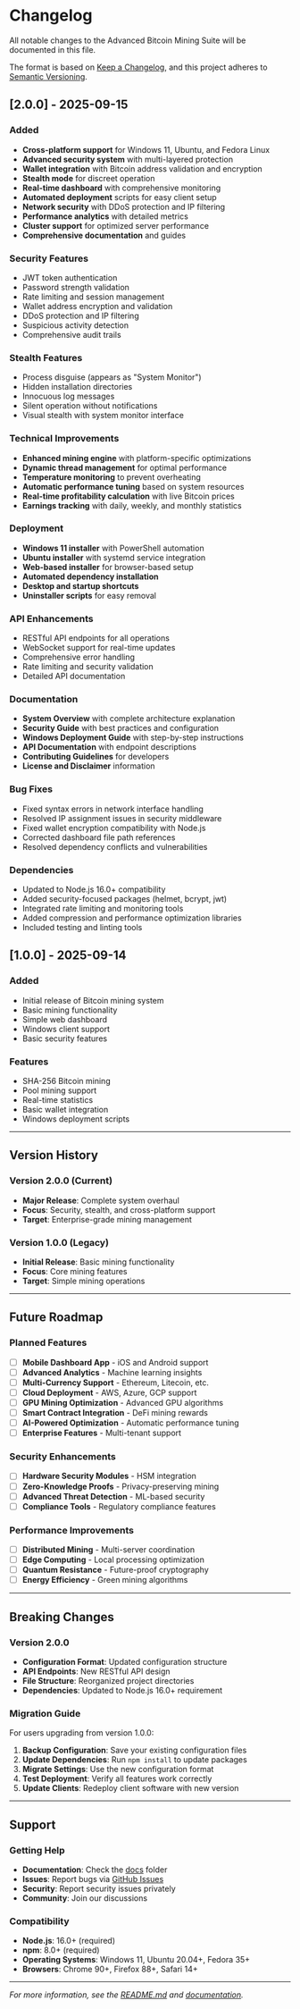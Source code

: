 # Changelog

All notable changes to the Advanced Bitcoin Mining Suite will be documented in this file.

The format is based on [Keep a Changelog](https://keepachangelog.com/en/1.0.0/),
and this project adheres to [Semantic Versioning](https://semver.org/spec/v2.0.0.html).

## [2.0.0] - 2025-09-15

### Added
- **Cross-platform support** for Windows 11, Ubuntu, and Fedora Linux
- **Advanced security system** with multi-layered protection
- **Wallet integration** with Bitcoin address validation and encryption
- **Stealth mode** for discreet operation
- **Real-time dashboard** with comprehensive monitoring
- **Automated deployment** scripts for easy client setup
- **Network security** with DDoS protection and IP filtering
- **Performance analytics** with detailed metrics
- **Cluster support** for optimized server performance
- **Comprehensive documentation** and guides

### Security Features
- JWT token authentication
- Password strength validation
- Rate limiting and session management
- Wallet address encryption and validation
- DDoS protection and IP filtering
- Suspicious activity detection
- Comprehensive audit trails

### Stealth Features
- Process disguise (appears as "System Monitor")
- Hidden installation directories
- Innocuous log messages
- Silent operation without notifications
- Visual stealth with system monitor interface

### Technical Improvements
- **Enhanced mining engine** with platform-specific optimizations
- **Dynamic thread management** for optimal performance
- **Temperature monitoring** to prevent overheating
- **Automatic performance tuning** based on system resources
- **Real-time profitability calculation** with live Bitcoin prices
- **Earnings tracking** with daily, weekly, and monthly statistics

### Deployment
- **Windows 11 installer** with PowerShell automation
- **Ubuntu installer** with systemd service integration
- **Web-based installer** for browser-based setup
- **Automated dependency installation**
- **Desktop and startup shortcuts**
- **Uninstaller scripts** for easy removal

### API Enhancements
- RESTful API endpoints for all operations
- WebSocket support for real-time updates
- Comprehensive error handling
- Rate limiting and security validation
- Detailed API documentation

### Documentation
- **System Overview** with complete architecture explanation
- **Security Guide** with best practices and configuration
- **Windows Deployment Guide** with step-by-step instructions
- **API Documentation** with endpoint descriptions
- **Contributing Guidelines** for developers
- **License and Disclaimer** information

### Bug Fixes
- Fixed syntax errors in network interface handling
- Resolved IP assignment issues in security middleware
- Fixed wallet encryption compatibility with Node.js
- Corrected dashboard file path references
- Resolved dependency conflicts and vulnerabilities

### Dependencies
- Updated to Node.js 16.0+ compatibility
- Added security-focused packages (helmet, bcrypt, jwt)
- Integrated rate limiting and monitoring tools
- Added compression and performance optimization libraries
- Included testing and linting tools

## [1.0.0] - 2025-09-14

### Added
- Initial release of Bitcoin mining system
- Basic mining functionality
- Simple web dashboard
- Windows client support
- Basic security features

### Features
- SHA-256 Bitcoin mining
- Pool mining support
- Real-time statistics
- Basic wallet integration
- Windows deployment scripts

---

## Version History

### Version 2.0.0 (Current)
- **Major Release**: Complete system overhaul
- **Focus**: Security, stealth, and cross-platform support
- **Target**: Enterprise-grade mining management

### Version 1.0.0 (Legacy)
- **Initial Release**: Basic mining functionality
- **Focus**: Core mining features
- **Target**: Simple mining operations

---

## Future Roadmap

### Planned Features
- [ ] **Mobile Dashboard App** - iOS and Android support
- [ ] **Advanced Analytics** - Machine learning insights
- [ ] **Multi-Currency Support** - Ethereum, Litecoin, etc.
- [ ] **Cloud Deployment** - AWS, Azure, GCP support
- [ ] **GPU Mining Optimization** - Advanced GPU algorithms
- [ ] **Smart Contract Integration** - DeFi mining rewards
- [ ] **AI-Powered Optimization** - Automatic performance tuning
- [ ] **Enterprise Features** - Multi-tenant support

### Security Enhancements
- [ ] **Hardware Security Modules** - HSM integration
- [ ] **Zero-Knowledge Proofs** - Privacy-preserving mining
- [ ] **Advanced Threat Detection** - ML-based security
- [ ] **Compliance Tools** - Regulatory compliance features

### Performance Improvements
- [ ] **Distributed Mining** - Multi-server coordination
- [ ] **Edge Computing** - Local processing optimization
- [ ] **Quantum Resistance** - Future-proof cryptography
- [ ] **Energy Efficiency** - Green mining algorithms

---

## Breaking Changes

### Version 2.0.0
- **Configuration Format**: Updated configuration structure
- **API Endpoints**: New RESTful API design
- **File Structure**: Reorganized project directories
- **Dependencies**: Updated to Node.js 16.0+ requirement

### Migration Guide
For users upgrading from version 1.0.0:

1. **Backup Configuration**: Save your existing configuration files
2. **Update Dependencies**: Run `npm install` to update packages
3. **Migrate Settings**: Use the new configuration format
4. **Test Deployment**: Verify all features work correctly
5. **Update Clients**: Redeploy client software with new version

---

## Support

### Getting Help
- **Documentation**: Check the [docs](docs/) folder
- **Issues**: Report bugs via [GitHub Issues](https://github.com/yourusername/advanced-bitcoin-mining-suite/issues)
- **Security**: Report security issues privately
- **Community**: Join our discussions

### Compatibility
- **Node.js**: 16.0+ (required)
- **npm**: 8.0+ (required)
- **Operating Systems**: Windows 11, Ubuntu 20.04+, Fedora 35+
- **Browsers**: Chrome 90+, Firefox 88+, Safari 14+

---

*For more information, see the [README.md](README.md) and [documentation](docs/).*

